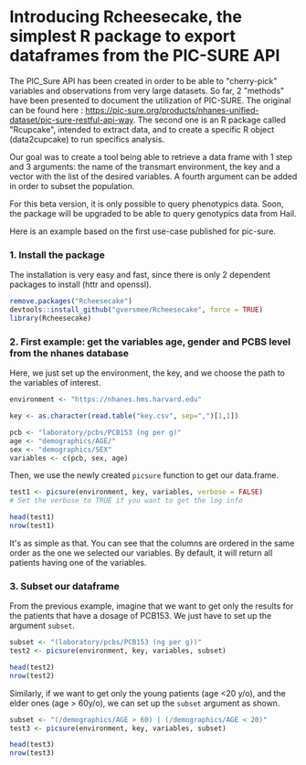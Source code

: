 
# Introducing Rcheesecake, the simplest R package to export dataframes from the PIC-SURE API


The PIC_Sure API has been created in order to be able to "cherry-pick" variables and observations from very large datasets. So far, 2 "methods" have been presented to document the utilization of PIC-SURE. The original can be found here : https://pic-sure.org/products/nhanes-unified-dataset/pic-sure-restful-api-way. The second one is an R package called "Rcupcake", intended to extract data, and to create a specific R object (data2cupcake) to run specifics analysis.

Our goal was to create a tool being able to retrieve a data frame with 1 step and 3 arguments: the name of the transmart environment, the key and a vector with the list of the desired variables. A fourth argument can be added in order to subset the population.

For this beta version, it is only possible to query phenotypics data. Soon, the package will be upgraded to be able to query genotypics data from Hail.

Here is an example based on the first use-case published for pic-sure.




### 1. Install the package
The installation is very easy and fast, since there is only 2 dependent packages to install (httr and openssl).


```R
remove.packages("Rcheesecake")
devtools::install_github("gversmee/Rcheesecake", force = TRUE)
library(Rcheesecake)
```

### 2. First example: get the variables age, gender and PCBS level from the nhanes database
Here, we just set up the environment, the key, and we choose the path to the variables of interest.


```R
environment <- "https://nhanes.hms.harvard.edu"

key <- as.character(read.table("key.csv", sep=",")[1,1])

pcb <- "laboratory/pcbs/PCB153 (ng per g)"
age <- "demographics/AGE/"
sex <- "demographics/SEX"
variables <- c(pcb, sex, age)
```

Then, we use the newly created `picsure` function to get our data.frame.


```R
test1 <- picsure(environment, key, variables, verbose = FALSE)
# Set the verbose to TRUE if you want to get the log info

head(test1)
nrow(test1)
```

It's as simple as that. You can see that the columns are ordered in the same order as the one we selected our variables. By default, it will return all patients having one of the variables.

### 3. Subset our dataframe
From the previous example, imagine that we want to get only the results for the patients that have a dosage of PCB153. We just have to set up the argument `subset`.


```R
subset <- "(laboratory/pcbs/PCB153 (ng per g))"
test2 <- picsure(environment, key, variables, subset)

head(test2)
nrow(test2)
```

Similarly, if we want to get only the young patients (age <20 y/o), and the elder ones (age > 60y/o), we can set up the `subset` argument as shown.


```R
subset <- "(/demographics/AGE > 60) | (/demographics/AGE < 20)"
test3 <- picsure(environment, key, variables, subset)

head(test3)
nrow(test3)
```


```R

```
